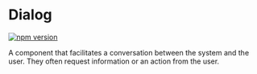 # Dialog

[![npm version](https://img.shields.io/npm/v/%40vrembem%2Fdialog.svg)](https://www.npmjs.com/package/%40vrembem%2Fdialog)

A component that facilitates a conversation between the system and the user. They often request information or an action from the user.
